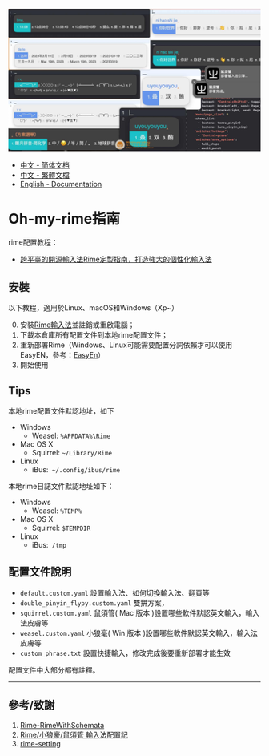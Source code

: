 
![样式](demo.jpg)

- [中文 - 简体文档](README.md)
- [中文 - 繁體文檔](README_zh-CHT.md)
- [English - Documentation](README_en.md)

# Oh-my-rime指南

rime配置教程：
- [跨平臺的開源輸入法Rime定製指南，打造強大的個性化輸入法](https://www.mintimate.cn/2023/03/18/rimeQuickInit)

## 安裝

以下教程，適用於Linux、macOS和Windows（Xp~）

0. 安裝[Rime輸入法](https://rime.im/)並註銷或重啟電腦；
1. 下載本倉庫所有配置文件到本地rime配置文件；
2. 重新部署Rime（Windows、Linux可能需要配置分詞依賴才可以使用EasyEN，參考：[EasyEn](https://github.com/BlindingDark/rime-easy-en)）
3. 開始使用

## Tips
本地rime配置文件默認地址，如下

- Windows
  - Weasel: `%APPDATA%\Rime`
- Mac OS X
  - Squirrel: `~/Library/Rime`
- Linux
  - iBus:` ~/.config/ibus/rime`
  
本地rime日誌文件默認地址如下：
- Windows
  - Weasel: `%TEMP%`
- Mac OS X
  - Squirrel: `$TEMPDIR`
- Linux
  - iBus:` /tmp`



## 配置文件說明

- `default.custom.yaml` 設置輸入法、如何切換輸入法、翻頁等
- `double_pinyin_flypy.custom.yaml` 雙拼方案，
- `squirrel.custom.yaml` 鼠須管( Mac 版本 )設置哪些軟件默認英文輸入，輸入法皮膚等
- `weasel.custom.yaml` 小狼毫( Win 版本 )設置哪些軟件默認英文輸入，輸入法皮膚等
- `custom_phrase.txt` 設置快捷輸入，修改完成後要重新部署才能生效

配置文件中大部分都有註釋。

------


## 參考/致謝

1. [Rime-RimeWithSchemata](https://github.com/rime/home/wiki/RimeWithSchemata)
2. [Rime/小狼豪/鼠須管 輸入法配置記](https://chenhe.me/post/oh-my-rime)
3. [rime-setting](https://github.com/Iorest/rime-setting)
